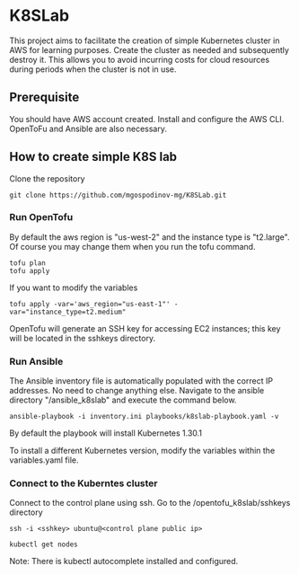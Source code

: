 # K8SLab
This project aims to facilitate the creation of simple Kubernetes cluster in AWS for learning purposes. Create the cluster as needed and subsequently destroy it. This allows you to avoid incurring costs for cloud resources during periods when the cluster is not in use. 


## Prerequisite
You should have AWS account created. Install and configure the AWS CLI. OpenToFu and Ansible are also necessary.

## How to create simple K8S lab
Clone the repository 

```
git clone https://github.com/mgospodinov-mg/K8SLab.git
```

### Run OpenTofu 

By default the aws region is "us-west-2" and the instance type is "t2.large". Of course you may change them when you run the tofu command.

```
tofu plan
tofu apply
```
If you want to modify the variables

```
tofu apply -var='aws_region="us-east-1"' -var="instance_type=t2.medium"
```

OpenTofu will generate an SSH key for accessing EC2 instances; this key will be located in the sshkeys directory.

### Run Ansible

The Ansible inventory file is automatically populated with the correct IP addresses. No need to change anything else.
Navigate to the ansible directory "<path>/ansible_k8slab" and execute the command below. 

```
ansible-playbook -i inventory.ini playbooks/k8slab-playbook.yaml -v
```

By default the playbook will install Kubernetes 1.30.1

To install a different Kubernetes version, modify the variables within the variables.yaml file.

### Connect to the Kuberntes cluster

Connect to the control plane using ssh. Go to the <path>/opentofu_k8slab/sshkeys directory

```
ssh -i <sshkey> ubuntu@<control plane public ip>
```

```
kubectl get nodes
```

Note: There is kubectl autocomplete installed and configured. 

